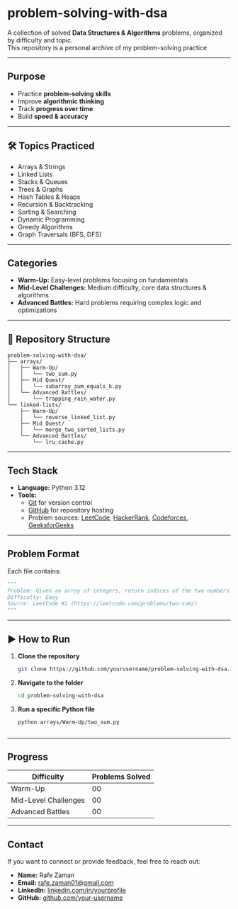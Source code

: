 # problem-solving-with-dsa

A collection of solved **Data Structures & Algorithms** problems, organized by difficulty and topic.  
This repository is a personal archive of my problem-solving practice

---

##  Purpose

- Practice **problem-solving skills**
- Improve **algorithmic thinking**
- Track **progress over time**
- Build **speed & accuracy** 
---

## 🛠️ Topics Practiced

- Arrays & Strings  
- Linked Lists  
- Stacks & Queues  
- Trees & Graphs  
- Hash Tables & Heaps  
- Recursion & Backtracking  
- Sorting & Searching  
- Dynamic Programming  
- Greedy Algorithms  
- Graph Traversals (BFS, DFS)

---

## Categories

- **Warm-Up:** Easy-level problems focusing on fundamentals  
- **Mid-Level Challenges:** Medium difficulty, core data structures & algorithms  
- **Advanced Battles:** Hard problems requiring complex logic and optimizations  


---

## 📂 Repository Structure

```text
problem-solving-with-dsa/
├── arrays/
│   ├── Warm-Up/
│   │   └── two_sum.py
│   ├── Mid Quest/
│   │   └── subarray_sum_equals_k.py
│   └── Advanced Battles/
│       └── trapping_rain_water.py
└── linked-lists/
    ├── Warm-Up/
    │   └── reverse_linked_list.py
    ├── Mid Quest/
    │   └── merge_two_sorted_lists.py
    └── Advanced Battles/
        └── lru_cache.py
```

---

## Tech Stack

- **Language:** Python 3.12 
- **Tools:**  
  - [Git](https://git-scm.com/) for version control  
  - [GitHub](https://github.com/) for repository hosting  
  - Problem sources: [LeetCode](https://leetcode.com/), [HackerRank](https://www.hackerrank.com/), [Codeforces](https://codeforces.com/), [GeeksforGeeks](https://www.geeksforgeeks.org/)

---

## Problem Format

Each file contains:
```python
"""
Problem: Given an array of integers, return indices of the two numbers such that they add up to a specific target.
Difficulty: Easy
Source: LeetCode #1 (https://leetcode.com/problems/two-sum/)
"""
```
---

## ▶️ How to Run

1. **Clone the repository**
   ```bash
   git clone https://github.com/yourusername/problem-solving-with-dsa.git
   
2. **Navigate to the folder**
   ```bash
   cd problem-solving-with-dsa
4. **Run a specific Python file**
   ```bash
   python arrays/Warm-Up/two_sum.py



---

##  Progress

| Difficulty           | Problems Solved |
|----------------------|-----------------|
| Warm-Up              | 00              |
| Mid-Level Challenges | 00              |
| Advanced Battles     | 00              |


---

##  Contact

If you want to connect or provide feedback, feel free to reach out:

- **Name:** Rafe Zaman  
- **Email:** rafe.zaman01@gmail.com 
- **LinkedIn:** [linkedin.com/in/yourprofile](www.linkedin.com/in/rafe-zaman)  
- **GitHub:** [github.com/your-username](https://github.com/rafe-zmn)
